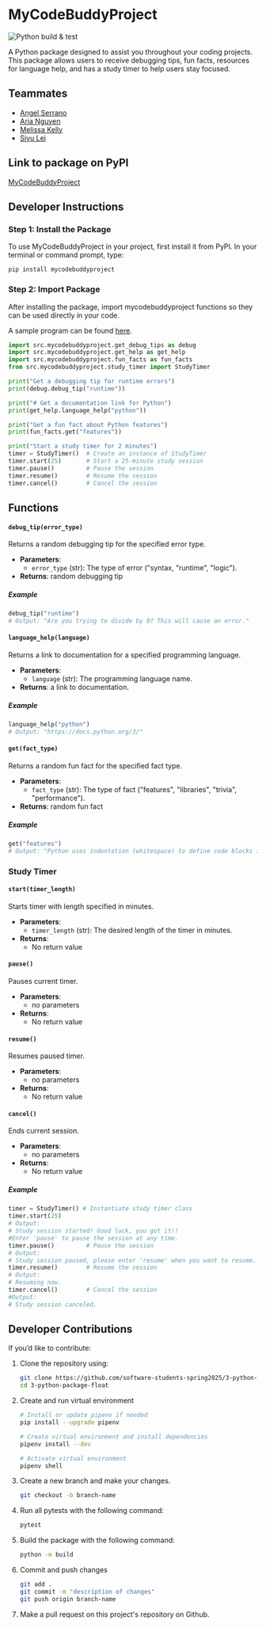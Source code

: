 # MyCodeBuddyProject

![Python build & test](https://github.com/software-students-spring2025/3-python-package-float/actions/workflows/build.yaml/badge.svg)

A Python package designed to assist you throughout your coding projects. This package allows users to receive debugging tips, fun facts, resources for language help, and has a study timer to help users stay focused.

## Teammates

- [Angel Serrano](https://github.com/a-ngels)
- [Aria Nguyen](https://github.com/ariangn)
- [Melissa Kelly](https://github.com/melissalkelly)
- [Siyu Lei](https://github.com/em815)

## Link to package on PyPI
[MyCodeBuddyProject](https://pypi.org/project/mycodebuddyproject/0.1.2/)

## Developer Instructions

### Step 1: Install the Package
To use MyCodeBuddyProject in your project, first install it from PyPI. In your terminal or command prompt, type:
```
pip install mycodebuddyproject
```

### Step 2: Import Package
After installing the package, import mycodebuddyproject functions so they can be used directly in your code.

A sample program can be found [here](https://github.com/software-students-spring2025/3-python-package-float/blob/main/example.py).

```python
import src.mycodebuddyproject.get_debug_tips as debug
import src.mycodebuddyproject.get_help as get_help
import src.mycodebuddyproject.fun_facts as fun_facts
from src.mycodebuddyproject.study_timer import StudyTimer

print("Get a debugging tip for runtime errors")
print(debug.debug_tip("runtime"))

print("# Get a documentation link for Python")
print(get_help.language_help("python"))

print("Get a fun fact about Python features")
print(fun_facts.get("features"))

print("Start a study timer for 2 minutes")
timer = StudyTimer()  # Create an instance of StudyTimer
timer.start(25)       # Start a 25-minute study session
timer.pause()         # Pause the session
timer.resume()        # Resume the session
timer.cancel()        # Cancel the session
```

## Functions

#### `debug_tip(error_type)`
Returns a random debugging tip for the specified error type.
- **Parameters**:
   - `error_type` (str): The type of error ("syntax, "runtime", "logic").
- **Returns**: random debugging tip

##### Example
```python
debug_tip("runtime")
# Output: "Are you trying to divide by 0? This will cause an error."
```

#### `language_help(language)`
Returns a link to documentation for a specified programming language.
- **Parameters**:
   - `language` (str): The programming language name.
- **Returns**: a link to documentation.

##### Example
```python
language_help("python")
# Output: "https://docs.python.org/3/"
```

#### `get(fact_type)`
Returns a random fun fact for the specified fact type.
- **Parameters**:
   - `fact_type` (str): The type of fact ("features", "libraries", "trivia", "performance").
- **Returns**: random fun fact

##### Example 
```python
get("features")
# Output: "Python uses indentation (whitespace) to define code blocks instead of braces {}."
```
### Study Timer
#### `start(timer_length)`
Starts timer with length specified in minutes.
- **Parameters**:
   - `timer_length` (str): The desired length of the timer in minutes.
- **Returns**:
   - No return value

#### `pause()`
Pauses current timer.
- **Parameters**:
   - no parameters
- **Returns**:
   - No return value

#### `resume()`
Resumes paused timer.
- **Parameters**:
   - no parameters
- **Returns**:
   - No return value

#### `cancel()`
Ends current session.
- **Parameters**:
   - no parameters
- **Returns**:
   - No return value

##### Example
```python
timer = StudyTimer() # Instantiate study timer class
timer.start(25) 
# Output: 
# Study session started! Good luck, you got it!!
#Enter 'pause' to pause the session at any time.
timer.pause()         # Pause the session
# Output:
# Study session paused, please enter 'resume' when you want to resume.
timer.resume()        # Resume the session
# Output:
# Resuming now.
timer.cancel()        # Cancel the session
#Output:
# Study session canceled.
```

## Developer Contributions

If you’d like to contribute:

1. Clone the repository using:
   ```bash
   git clone https://github.com/software-students-spring2025/3-python-package-float.git
   cd 3-python-package-float
   ```
2. Create and run virtual environment
   ```bash
   # Install or update pipenv if needed
   pip install --upgrade pipenv

   # Create virtual environment and install dependencies
   pipenv install --dev

   # Activate virtual environment
   pipenv shell
   ```
3. Create a new branch and make your changes.
   ```bash
   git checkout -b branch-name
   ```

4. Run all pytests with the following command:
   ```bash
   pytest
   ```

5. Build the package with the following command:
   ```bash
   python -m build
   ```

6. Commit and push changes
   ```bash
   git add .
   git commit -m "description of changes"
   git push origin branch-name
   ```

7. Make a pull request on this project's repository on Github.
